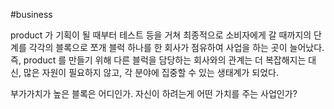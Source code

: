 #business

product 가 기획이 될 때부터 테스트 등을 거쳐 최종적으로 소비자에게 갈 때까지의 단계를 각각의 블록으로 쪼개 블럭 하나를 한 회사가 점유하여 사업을 하는 곳이 늘어났다. 즉, product 를 만들기 위해 다른 블럭을 담당하는 회사와의 관계는 더 복잡해지는 대신, 많은 자원이 필요하지 않고, 각 분야에 집중할 수 있는 생태계가 되었다.

부가가치가 높은 블록은 어디인가. 자신이 하려는게 어떤 가치를 주는 사업인가?
